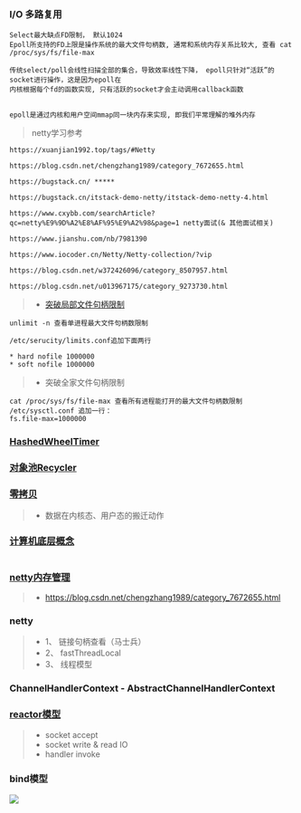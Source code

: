 ### I/O 多路复用 ###

```textmate
Select最大缺点FD限制， 默认1024
Epoll所支持的FD上限是操作系统的最大文件句柄数, 通常和系统内存关系比较大, 查看 cat /proc/sys/fs/file-max

传统select/poll会线性扫描全部的集合，导致效率线性下降， epoll只针对“活跃”的socket进行操作，这是因为epoll在
内核根据每个fd的函数实现, 只有活跃的socket才会主动调用callback函数


epoll是通过内核和用户空间mmap同一块内存来实现, 即我们平常理解的堆外内存

```

> netty学习参考
```textmate
https://xuanjian1992.top/tags/#Netty

https://blog.csdn.net/chengzhang1989/category_7672655.html

https://bugstack.cn/ *****

https://bugstack.cn/itstack-demo-netty/itstack-demo-netty-4.html

https://www.cxybb.com/searchArticle?qc=netty%E9%9D%A2%E8%AF%95%E9%A2%98&page=1 netty面试(& 其他面试相关)

https://www.jianshu.com/nb/7981390

https://www.iocoder.cn/Netty/Netty-collection/?vip

https://blog.csdn.net/w372426096/category_8507957.html

https://blog.csdn.net/u013967175/category_9273730.html

```


>+ [突破局部文件句柄限制](https://xuanjian1992.top/2019/09/07/Netty-%E9%AB%98%E5%B9%B6%E5%8F%91%E6%80%A7%E8%83%BD%E8%B0%83%E4%BC%98/)
```textmate
unlimit -n 查看单进程最大文件句柄数限制

/etc/serucity/limits.conf追加下面两行

* hard nofile 1000000
* soft nofile 1000000

```
>+ 突破全家文件句柄限制
```textmate
cat /proc/sys/fs/file-max 查看所有进程能打开的最大文件句柄数限制
/etc/sysctl.conf 追加一行：
fs.file-max=1000000
```

### [HashedWheelTimer](https://blog.wangqi.love/articles/Java/%E5%AE%9A%E6%97%B6%E4%BB%BB%E5%8A%A1%E4%B8%8EHashedWheelTimer.html) ###


### [对象池Recycler](https://xuanjian1992.top/2019/09/07/Netty-%E6%80%A7%E8%83%BD%E4%BC%98%E5%8C%96%E5%B7%A5%E5%85%B7%E7%B1%BB%E4%B9%8BRecycler%E5%AF%B9%E8%B1%A1%E6%B1%A0%E5%88%86%E6%9E%90/) ####


### [零拷贝](https://blog.csdn.net/u013256816/article/details/52589524) ###
>+  数据在内核态、用户态的搬迁动作
> 

### [计算机底层概念](https://blog.csdn.net/iter_zc/category_9263718.html) ###
```textmate

```

### [netty内存管理](https://blog.csdn.net/chengzhang1989/article/details/80424556) ###
>+ https://blog.csdn.net/chengzhang1989/category_7672655.html


### netty ###

>+ 1、 链接句柄查看（马士兵）
>+ 2、 fastThreadLocal
>+ 3、 线程模型
> 
> 
### ChannelHandlerContext - AbstractChannelHandlerContext ###


### [reactor模型]() ###

>+ socket accept
>+ socket write & read IO
>+ handler invoke


### bind模型 ###

![](https://alvin-jay.oss-cn-hangzhou.aliyuncs.com/middleware/netty/Netty-Server-Start-4.png)